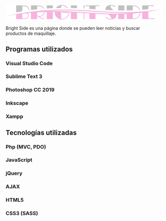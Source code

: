 <a href="http://brightside.rf.gd/aplicacion/brightside/index.php" target="_blank"><img src="presentacion/logo.png"></a>

Bright Side es una página donde se pueden leer noticias y buscar productos de maquillaje.

## Programas utilizados
### Visual Studio Code
### Sublime Text 3
### Photoshop CC 2019
### Inkscape
### Xampp

## Tecnologías utilizadas
### Php (MVC, PDO)
### JavaScript
### jQuery
### AJAX
### HTML5
### CSS3 (SASS)
